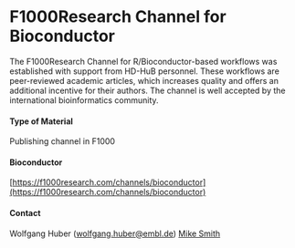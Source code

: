 # F1000Research Channel for Bioconductor
The F1000Research Channel for R/Bioconductor-based workflows was established with support from HD-HuB personnel. These workflows are peer-reviewed academic articles, which increases quality and offers an additional incentive for their authors. The channel is well accepted by the international bioinformatics community.
#### Type of Material
Publishing channel in F1000
#### Bioconductor
[https://f1000research.com/channels/bioconductor](https://f1000research.com/channels/bioconductor)
#### Contact
Wolfgang Huber (wolfgang.huber@embl.de)
[Mike Smith](http://congo.embl.de/hd-hub/mike-smith/)
